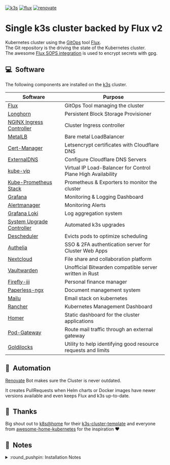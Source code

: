 [//]: # "renovate: githubReleaseVar repo=k3s-io/k3s"
[![k3s](https://img.shields.io/badge/k8s-v1.25.3+k3s1-orange?style=for-the-badge&logo=kubernetes)](https://k3s.io/)
[![flux](https://img.shields.io/badge/GitOps-Flux-blue?style=for-the-badge&logo=git)](https://fluxcd.io/)
[![renovate](https://img.shields.io/badge/renovate-enabled-brightgreen?style=for-the-badge&logo=renovatebot)](https://github.com/renovatebot/renovate)
<!-- [![pre-commit](https://img.shields.io/badge/pre--commit-enabled-brightgreen?logo=pre-commit&logoColor=white&style=for-the-badge)](https://github.com/pre-commit/pre-commit) -->

# Single k3s cluster backed by Flux v2

Kubernetes cluster using the [GitOps](https://www.weave.works/blog/what-is-gitops-really) tool [Flux](https://fluxcd.io/).  
The Git repository is the driving the state of the Kubernetes cluster.  
The awesome [Flux SOPS integration](https://toolkit.fluxcd.io/guides/mozilla-sops/) is used to encrypt secrets with gpg.

## :computer:&nbsp; Software

The following components are installed on the [k3s](https://k3s.io/) cluster.

| Software                                                                          | Purpose                                                       |
| --------------------------------------------------------------------------------- | ------------------------------------------------------------- |
| [Flux](https://fluxcd.io)                                                         | GitOps Tool managing the cluster                              |
| [Longhorn](https://longhorn.io)                                                   | Persistent Block Storage Provisioner                          |
| [NGINX Ingress Controller](https://kubernetes.github.io/ingress-nginx)            | Cluster Ingress controller                                    |
| [MetalLB](https://metallb.universe.tf)                                            | Bare metal LoadBalancer                                       |
| [Cert-Manager](https://cert-manager.io)                                           | Letsencrypt certificates with Cloudflare DNS                  |
| [ExternalDNS](https://github.com/kubernetes-sigs/external-dns)                    | Configure Cloudflare DNS Servers                              |
| [kube-vip](https://github.com/kube-vip/kube-vip)                                  | Virtual IP Load-Balancer for Control Plane High Availability  |
| [Kube-Prometheus Stack](https://github.com/prometheus-operator/kube-prometheus)   | Prometheus & Exporters to monitor the cluster                 |
| [Grafana](https://grafana.com)                                                    | Monitoring & Logging Dashboard                                |
| [Alertmanager](https://prometheus.io/docs/alerting/latest/alertmanager)           | Monitoring Alerts                                             |
| [Grafana Loki](https://grafana.com/oss/loki)                                      | Log aggregation system                                        |
| [System Upgrade Controller](https://github.com/rancher/system-upgrade-controller) | Automated k3s upgrades                                        |
| [Descheduler](https://github.com/kubernetes-sigs/descheduler)                     | Evicts pods to optimize scheduling                            |
| [Authelia](https://www.authelia.com)                                              | SSO & 2FA authentication server for Cluster Web Apps          |
| [Nextcloud](https://nextcloud.com)                                                | File share and collaboration platform                         |
| [Vaultwarden](https://github.com/dani-garcia/vaultwarden)                         | Unofficial Bitwarden compatible server written in Rust        |
| [Firefly-iii](https://www.firefly-iii.org/)                                       | Personal finance manager                                      |
| [Paperless-ngx](https://github.com/paperless-ngx/paperless-ngx)                   | Document management system                                    |
| [Mailu](https://mailu.io/)                                                        | Email stack on kubernetes                                     |
| [Rancher](https://rancher.com/products/rancher)                                   | Kubernetes Management Dashboard                               |
| [Homer](https://github.com/bastienwirtz/homer)                                    | Static dashboard for the cluster applications                 |
| [Pod-Gateway](https://github.com/k8s-at-home/pod-gateway)                         | Route mail traffic through an external gateway                |
| [Goldilocks](https://github.com/FairwindsOps/goldilocks)                          | Utility to help identifying good resource requests and limits |


## :robot:&nbsp; Automation

[Renovate](https://www.whitesourcesoftware.com/free-developer-tools/renovate) Bot makes sure the Cluster is never outdated.

It creates PullRequests when Helm charts or Docker images have newer versions available and even keeps Flux and k3s up-to-date.

## :handshake:&nbsp; Thanks

Big shout out to [k8s@home](https://github.com/k8s-at-home) for their [k3s-cluster-template](https://github.com/k8s-at-home/template-cluster-k3s) and everyone from [awesome-home-kubernetes](https://github.com/k8s-at-home/awesome-home-kubernetes) for the inspiration :heart:

## :open_book:&nbsp; Notes

<details>
    <summary>:round_pushpin: Installation Notes</summary>
<br>
1. :warning:&nbsp; Install pre-commit hooks

```sh
pre-commit install-hooks
```

2. Encrypt all secrets with SOPS

```sh
export GPG_TTY=$(tty)
sops --encrypt --in-place ./cluster/base/cluster-secrets.sops.yaml
```

3. Pre-create the `flux-system` namespace

```sh
kubectl create namespace flux-system --dry-run=client -o yaml | kubectl apply -f -
```

4. Add the Flux GPG key in-order for Flux to decrypt SOPS secrets

```sh
sops -d ./flux-sops-gpg-secret.sops.yaml | kubectl apply -f -
```

5. (Optional) Add the Flux SSH key in-order for Flux to pull private git repositories

```sh
sops -d ./flux-secret.sops.yaml | kubectl apply -f -
```

6. Push everything & Install Flux

```sh
kubectl apply --kustomize=./cluster/base/flux-system
```

:round_pushpin: Due to race conditions with the Flux CRDs run the last command twice. There should be no errors on the second run.

</details>
